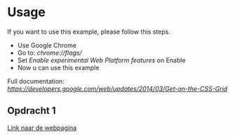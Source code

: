 # Usage
If you want to use this example, please follow this steps.
* Use Google Chrome
* Go to: *chrome://flags/*
* Set *Enable experimental Web Platform features* on Enable
* Now u can use this example

Full documentation: *https://developers.google.com/web/updates/2014/03/Get-on-the-CSS-Grid*

## Opdracht 1
[Link naar de webpagina](http://martijnnieuwenhuizen.github.io/css-to-the-rescue/one/)